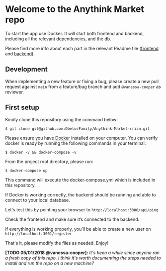 # Welcome to the Anythink Market repo

To start the app use Docker. It will start both frontend and backend, including all the relevant dependencies, and the db.

Please find more info about each part in the relevant Readme file ([frontend](frontend/readme.md) and [backend](backend/README.md)).

## Development

When implementing a new feature or fixing a bug, please create a new pull request against `main` from a feature/bug branch and add `@vanessa-cooper` as reviewer.

## First setup
Kindly clone this repository using the command below:
```
$ git clone git@github.com:ObelusFamily/Anythink-Market-rrizn.git
```

Please ensure you have [Docker](https://docs.docker.com/get-docker/) installed on your computer.
You can verify docker is ready by running the following commands in your terminal:
```
$ docker -v && docker-compose -v
```

From the project root directory, please run:
```
$ docker-compose up
```

This command will execute the docker-compose.yml which is included in this repository.

If Docker is working correctly, the backend should be running and able to connect to your local database.

Let's test this by pointing your browser to `http://localhost:3000/api/ping`

Check the frontend and make sure it’s connected to the backend.

If everything is working properly, you’ll be able to create a new user on `http://localhost:3001/register`

That's it, please modify the files as needed. Enjoy!

**[TODO 05/01/2018 @vanessa-cooper]:** _It's been a while since anyone ran a fresh copy of this repo. I think it's worth documenting the steps needed to install and run the repo on a new machine?_
